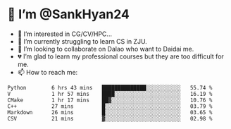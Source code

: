 # 👋 I’m @SankHyan24

- 👀 I’m interested in CG/CV/HPC...
- 🌱 I’m currently struggling to learn CS in ZJU.
- 💞️ I’m looking to collaborate on Dalao who want to Daidai me.
- 💔 I’m glad to learn my professional courses but they are too difficult for me.
- 📫 How to reach me:


<!---
SankHyan24/SankHyan24 is a ✨ special ✨ repository because its `README.md` (this file) appears on your GitHub profile.
You can click the Preview link to take a look at your changes.
--->
<!--START_SECTION:waka-->

```text
Python        6 hrs 43 mins   ██████████████░░░░░░░░░░░   55.74 %
V             1 hr 57 mins    ████░░░░░░░░░░░░░░░░░░░░░   16.19 %
CMake         1 hr 17 mins    ██▓░░░░░░░░░░░░░░░░░░░░░░   10.76 %
C++           27 mins         █░░░░░░░░░░░░░░░░░░░░░░░░   03.79 %
Markdown      26 mins         █░░░░░░░░░░░░░░░░░░░░░░░░   03.65 %
CSV           21 mins         ▓░░░░░░░░░░░░░░░░░░░░░░░░   02.98 %
```

<!--END_SECTION:waka-->
